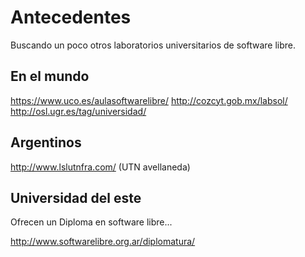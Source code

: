# Antecedentes

Buscando un poco otros laboratorios universitarios de software libre.


## En el mundo

https://www.uco.es/aulasoftwarelibre/
http://cozcyt.gob.mx/labsol/
http://osl.ugr.es/tag/universidad/

## Argentinos

http://www.lslutnfra.com/ (UTN avellaneda)


## Universidad del este 

Ofrecen un Diploma en software libre...

http://www.softwarelibre.org.ar/diplomatura/
